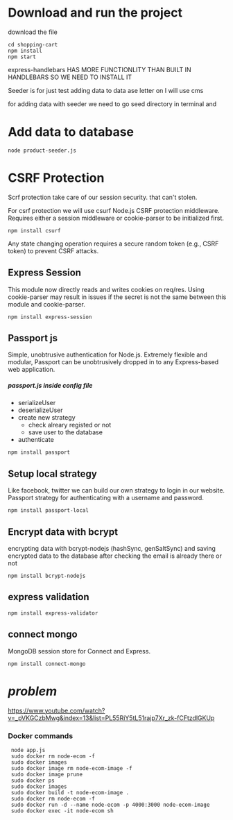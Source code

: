 # Download and run the project
download the file

```
cd shopping-cart
npm install
npm start
```



express-handlebars HAS MORE FUNCTIONLITY THAN BUILT IN HANDLEBARS
SO WE NEED TO INSTALL IT


Seeder is for just test 
adding data to data ase letter on I will use cms

for adding data with seeder we need to go seed directory in terminal
and 
# Add data to database 
```
node product-seeder.js
```

# CSRF Protection
Scrf protection take care of our session security. that can't stolen. 

For csrf protection we will use csurf
Node.js CSRF protection middleware.
Requires either a session middleware or cookie-parser to be initialized first.

```npm install csurf```

Any state changing operation requires a secure random token (e.g., CSRF token) to prevent CSRF attacks.

## Express Session
This module now directly reads and writes cookies on req/res. Using cookie-parser may result in issues if the secret is not the same between this module and cookie-parser.

```npm install express-session```

## Passport js
Simple, unobtrusive authentication for Node.js. Extremely flexible and modular, Passport can be unobtrusively dropped in to any Express-based web application.

##### passport.js inside config file

- serializeUser
- deserializeUser
- create new strategy
    - check alreary registed or not
    - save user to the database
- authenticate

```npm install passport```


## Setup local strategy
Like facebook, twitter we can build our own strategy to login in our website. Passport strategy for authenticating with a username and password.

```npm install passport-local```

## Encrypt data with bcrypt
encrypting data with bcrypt-nodejs (hashSync, genSaltSync)
and saving encrypted data to the database after checking the email is already there or not

```npm install bcrypt-nodejs```

## express validation
```npm install express-validator```


## connect mongo
MongoDB session store for Connect and Express. 

```npm install connect-mongo```



# *problem*
https://www.youtube.com/watch?v=_pVKGCzbMwg&index=13&list=PL55RiY5tL51rajp7Xr_zk-fCFtzdlGKUp




### Docker commands

```
 node app.js 
 sudo docker rm node-ecom -f
 sudo docker images
 sudo docker image rm node-ecom-image -f
 sudo docker image prune
 sudo docker ps
 sudo docker images
 sudo docker build -t node-ecom-image .
 sudo docker rm node-ecom -f
 sudo docker run -d --name node-ecom -p 4000:3000 node-ecom-image
 sudo docker exec -it node-ecom sh

```